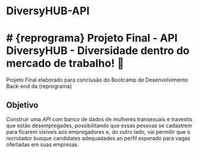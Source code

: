 # DiversyHUB-API

# # {reprograma} Projeto Final - API DiversyHUB - Diversidade dentro do mercado de trabalho! :rainbow:
Projeto Final elaborado para conclusão do Bootcamp de Desenvolvimento Back-end da {reprograma}

## Objetivo

Construir uma *API* com banco de dados de mulheres transexuais e travestis que estão desempregades, possibilitando que essas pessoas se cadastrem para ficarem visíveis aos empregadores e, do outro lado, vai permitir que o recrutador busque candidates adequadades ao perfil esperado para vagas ofertadas em suas empresas.
